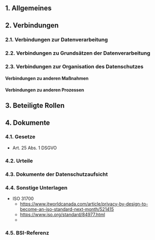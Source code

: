 ## 1. Allgemeines
## 2. Verbindungen
### 2.1. Verbindungen zur Datenverarbeitung
### 2.2. Verbindungen zu Grundsätzen der Datenverarbeitung
### 2.3. Verbindungen zur Organisation des Datenschutzes
#### Verbindungen zu anderen Maßnahmen
#### Verbindungen zu anderen Prozessen
## 3. Beteiligte Rollen
## 4. Dokumente
### 4.1. Gesetze
- Art. 25 Abs. 1 DSGVO
### 4.2. Urteile
### 4.3. Dokumente der Datenschutzaufsicht
### 4.4. Sonstige Unterlagen
- ISO 31700
	- https://www.itworldcanada.com/article/privacy-by-design-to-become-an-iso-standard-next-month/521415
	- https://www.iso.org/standard/84977.html
	-
### 4.5. BSI-Referenz
